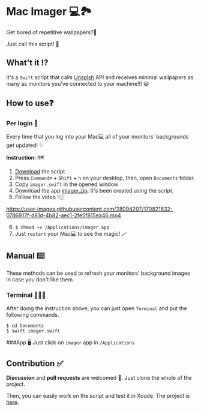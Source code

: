 
# Mac Imager 💻🏞

Get bored of repetitive wallpapers?🫣

Just call this script! 🫡


## What't it ⁉️

It's a `Swift` script that calls [Unsplsh](https://www.unsplash.com/) API and receives minimal wallpapers as many as monitors you've connected to your machine!!! 😃

## How to use❓

### Per login 🔆
Every time that you log into your Mac💻 all of your monitors' backgrounds get updated! ✨

**Instruction:** 🗺
1. [Download](https://github.com/mamadfrhi/MacImager/tree/main/MacImagerScript) the script
2. Press `Command⌘` + `Shift` + `h` on your desktop, then, open `Documents` folder.
3. Copy `imager.swift` in the opened window
4. Download the app [imager.zip](https://github.com/mamadfrhi/MacImager/blob/main/MacImagerApp/imager.zip). It's been created using the script.
5. Follow the video 👇🏼

https://user-images.githubusercontent.com/28094207/170821832-07d6917f-d81d-4b82-aec1-2fe5f815ea46.mp4

6. `$ chmod +x /Applications/imager.app`
7. Just `restart` your Mac💻 to see the magic! 🪄


## Manual ⌨️
These methods can be used to refresh your monitors' background images in case you don't like them.
### Terminal 🧑🏻‍💻

After doing the instruction above, you can just open `Terminal` and put the following commands.

```
$ cd Documents
$ swift imager.swift
```
###App 🖥
Just click on `imager` app in `/Applications`



## Contribution ✅
**Discussion** and **pull requests** are welcomed 💖.
Just clone the whole of the project.

Then, you can easily work on the script and test it in Xcode.
The project is [here](https://github.com/mamadfrhi/MacImager/tree/main/MacImagerProject).

